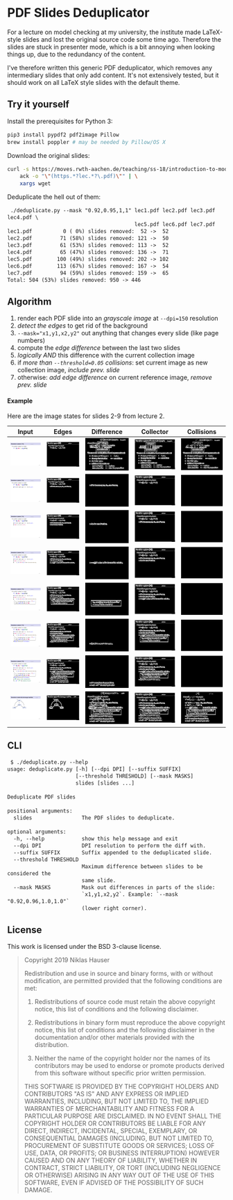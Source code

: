 # PDF Slides Deduplicator

For a lecture on model checking at my university, the institute made LaTeX-style
slides and lost the original source code some time ago.
Therefore the slides are stuck in presenter mode, which is a bit annoying when
looking things up, due to the redundancy of the content.

I've therefore written this generic PDF deduplicator, which removes any 
intermediary slides that only add content.
It's not extensively tested, but it should work on all LaTeX style slides with
the default theme.


## Try it yourself

Install the prerequisites for Python 3:

```sh
pip3 install pypdf2 pdf2image Pillow
brew install poppler # may be needed by Pillow/OS X
```

Download the original slides:

```sh
curl -s https://moves.rwth-aachen.de/teaching/ss-18/introduction-to-model-checking | \
	ack -o "\"(https.*?lec.*?\.pdf)\"" | \
	xargs wget
```

Deduplicate the hell out of them:

```
 ./deduplicate.py --mask "0.92,0.95,1,1" lec1.pdf lec2.pdf lec3.pdf lec4.pdf \
                                         lec5.pdf lec6.pdf lec7.pdf
lec1.pdf          0 ( 0%) slides removed:  52 ->  52
lec2.pdf         71 (58%) slides removed: 121 ->  50
lec3.pdf         61 (53%) slides removed: 113 ->  52
lec4.pdf         65 (47%) slides removed: 136 ->  71
lec5.pdf        100 (49%) slides removed: 202 -> 102
lec6.pdf        113 (67%) slides removed: 167 ->  54
lec7.pdf         94 (59%) slides removed: 159 ->  65
Total: 504 (53%) slides removed: 950 -> 446
```

## Algorithm

1. render each PDF slide into an *grayscale image* at `--dpi=150` resolution
2. *detect the edges* to get rid of the background
3. `--mask="x1,y1,x2,y2"` out anything that changes every slide (like page numbers)
4. compute the *edge difference* between the last two slides
5. *logically AND* this difference with the current collection image
6. if *more than `--threshold=0.05` collisions*: set current image as new collection image, *include prev. slide*
7. otherwise: *add edge difference* on current reference image, *remove prev. slide*


#### Example

Here are the image states for slides 2-9 from lecture 2.

| Input | Edges | Difference | Collector | Collisions |
|:-:|:-:|:-:|:-:|:-:|
| ![](docs/i2.png) | ![](docs/o2.png) | ![](docs/d1.png) | ![](docs/c0.png) | ![](docs/a1.png) |
| ![](docs/i3.png) | ![](docs/o3.png) | ![](docs/d2.png) | ![](docs/c1.png) | ![](docs/a2.png) |
| ![](docs/i4.png) | ![](docs/o4.png) | ![](docs/d3.png) | ![](docs/c2.png) | ![](docs/a3.png) |
| ![](docs/i5.png) | ![](docs/o5.png) | ![](docs/d4.png) | ![](docs/c3.png) | ![](docs/a4.png) |
| ![](docs/i6.png) | ![](docs/o6.png) | ![](docs/d5.png) | ![](docs/c4.png) | ![](docs/a5.png) |
| ![](docs/i7.png) | ![](docs/o7.png) | ![](docs/d6.png) | ![](docs/c5.png) | ![](docs/a6.png) |
| ![](docs/i8.png) | ![](docs/o8.png) | ![](docs/d7.png) | ![](docs/c6.png) | ![](docs/a7.png) |
| ![](docs/i9.png) | ![](docs/o9.png) | ![](docs/d8.png) | ![](docs/c7.png) | ![](docs/a8.png) |


## CLI

```
 $ ./deduplicate.py --help
usage: deduplicate.py [-h] [--dpi DPI] [--suffix SUFFIX]
                      [--threshold THRESHOLD] [--mask MASKS]
                      slides [slides ...]

Deduplicate PDF slides

positional arguments:
  slides                The PDF slides to deduplicate.

optional arguments:
  -h, --help            show this help message and exit
  --dpi DPI             DPI resolution to perform the diff with.
  --suffix SUFFIX       Suffix appended to the deduplicated slide.
  --threshold THRESHOLD
                        Maximum difference between slides to be considered the
                        same slide.
  --mask MASKS          Mask out differences in parts of the slide:
                        `x1,y1,x2,y2`. Example: `--mask "0.92,0.96,1.0,1.0"`
                        (lower right corner).
```


## License

This work is licensed under the BSD 3-clause license.

> Copyright 2019 Niklas Hauser
> 
> Redistribution and use in source and binary forms, with or without modification, 
> are permitted provided that the following conditions are met:
> 
> 1. Redistributions of source code must retain the above copyright notice, this 
> list of conditions and the following disclaimer.
> 
> 2. Redistributions in binary form must reproduce the above copyright notice, 
> this list of conditions and the following disclaimer in the documentation and/or 
> other materials provided with the distribution.
> 
> 3. Neither the name of the copyright holder nor the names of its contributors 
> may be used to endorse or promote products derived from this software without 
> specific prior written permission.
> 
> THIS SOFTWARE IS PROVIDED BY THE COPYRIGHT HOLDERS AND CONTRIBUTORS "AS IS" 
> AND ANY EXPRESS OR IMPLIED WARRANTIES, INCLUDING, BUT NOT LIMITED TO, THE 
> IMPLIED WARRANTIES OF MERCHANTABILITY AND FITNESS FOR A PARTICULAR PURPOSE 
> ARE DISCLAIMED. IN NO EVENT SHALL THE COPYRIGHT HOLDER OR CONTRIBUTORS BE 
> LIABLE FOR ANY DIRECT, INDIRECT, INCIDENTAL, SPECIAL, EXEMPLARY, OR 
> CONSEQUENTIAL DAMAGES (INCLUDING, BUT NOT LIMITED TO, PROCUREMENT OF SUBSTITUTE 
> GOODS OR SERVICES; LOSS OF USE, DATA, OR PROFITS; OR BUSINESS INTERRUPTION) 
> HOWEVER CAUSED AND ON ANY THEORY OF LIABILITY, WHETHER IN CONTRACT, STRICT 
> LIABILITY, OR TORT (INCLUDING NEGLIGENCE OR OTHERWISE) ARISING IN ANY WAY 
> OUT OF THE USE OF THIS SOFTWARE, EVEN IF ADVISED OF THE POSSIBILITY OF SUCH DAMAGE.
